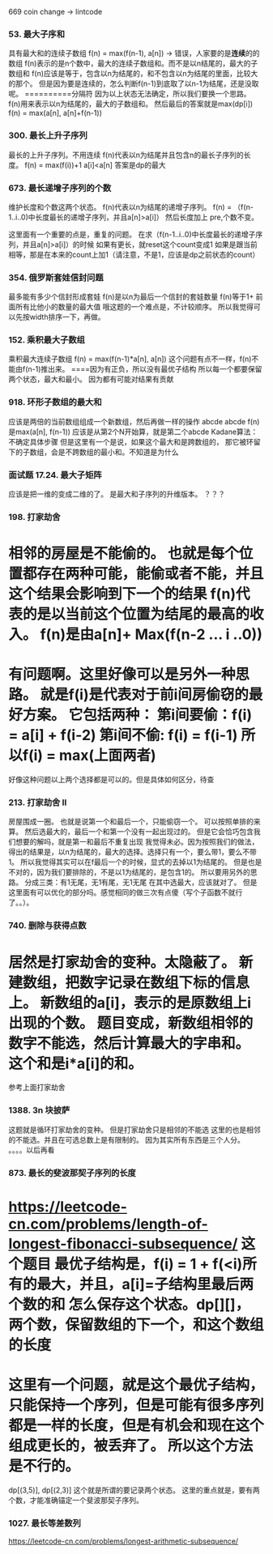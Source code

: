 669 coin change -> lintcode

### 53. 最大子序和
具有最大和的连续子数组
f(n) = max(f(n-1), a[n])  -> 错误，人家要的是**连续**的的数组
f(n)表示的是n个数中，最大的连续子数组和。而不是以n结尾的，最大的子数组和
f(n)应该是等于，包含以n为结尾的，和不包含以n为结尾的里面，比较大的那个。
但是因为要是连续的，怎么判断f(n-1)到底取了以n-1为结尾，还是没取呢。
==========分隔符
因为以上状态无法确定，所以我们要换一个思路。
f(n)用来表示以n为结尾的，最大的子数组和。
然后最后的答案就是max(dp[i])
f(n) = max(a[n], a[n]+f(n-1))


### 300. 最长上升子序列
最长的上升子序列。不用连续
f(n)代表以n为结尾并且包含n的最长子序列的长度。
f(n) = max(f(i))+1 a[i]<a[n]
答案是dp的最大


### 673. 最长递增子序列的个数
维护长度和个数这两个状态。
f(n)代表以n为结尾的递增子序列。
f(n) = 
（f(n-1..i..0)中长度最长的递增子序列，并且a[n]>a[i]）
然后长度加上 pre,个数不变。

这里面有一个重要的点是，重复的问题。
在求（f(n-1..i..0)中长度最长的递增子序列，并且a[n]>a[i]）的时候
如果有更长，就reset这个count变成1
如果是跟当前相等，那是在本来的count上加1（请注意，不是1，应该是dp之前状态的count）


### 354. 俄罗斯套娃信封问题
最多能有多少个信封形成套娃
f(n)是以n为最后一个信封的套娃数量
f(n)等于1+ 前面所有比他小的数量的最大值
哦这题的一个难点是，不计较顺序。
所以我觉得可以先按width排序一下，再做。


### 152. 乘积最大子数组
乘积最大连续子数组
f(n) = max(f(n-1)*a[n], a[n])
这个问题有点不一样，f(n)不能由f(n-1)推出来。
====因为有正负，所以没有最优子结构
所以每一个都要保留两个状态，最大和最小。
因为都有可能对结果有贡献


### 918. 环形子数组的最大和
应该是两倍的当前数组组成一个新数组，然后再做一样的操作
abcde abcde
f(n)是max(a[n], f(n-1))
应该是从第2个N开始算，就是第二个abcde
Kadane算法：不确定具体步骤
但是这里有一个是说，如果这个最大和是跨数组的，
那它被环留下的子数组，会是不跨数组的最小和。不知道是为什么

### 面试题 17.24. 最大子矩阵
应该是把一维的变成二维的了。
是最大和子序列的升维版本。
？？？


### 198. 打家劫舍
相邻的房屋是不能偷的。
也就是每个位置都存在两种可能，能偷或者不能，并且这个结果会影响到下一个的结果
f(n)代表的是以当前这个位置为结尾的最高的收入。
f(n)是由a[n]+ Max(f(n-2 ... i ..0))
===========
有问题啊。这里好像可以是另外一种思路。
就是f(i)是代表对于前i间房偷窃的最好方案。
它包括两种：
第i间要偷：f(i) = a[i] + f(i-2)
第i间不偷: f(i) = f(i-1)
所以f(i) = max(上面两者)
===========
好像这种问题以上两个选择都是可以的。但是具体如何区分，待查


### 213. 打家劫舍 II
房屋围成一圈。
也就是说第一个和最后一个，只能偷窃一个。
可以按照单排的来算。
然后选最大的，最后一个和第一个没有一起出现过的。
但是它会恰巧包含我们想要的解吗，就是第一和最后不重复出现
我觉得未必。因为按照我们的做法，得出的结果是，以n为结尾的，最大的选择。选择只有一个，要么带1，要么不带1。
所以我觉得其实可以在f最后一个的时候，显式的去掉以1为结尾的。
但是也是不对的，因为我们要排除的，不是以1为结尾的，是包含1的。
所以要用另外的思路。
分成三类：有1无尾，无1有尾，无1无尾
在其中选最大，应该就对了。
但是这里面有可以优化的部分吗。感觉相同的做三次有点傻（写个子函数不就行了。。）。


### 740. 删除与获得点数
居然是打家劫舍的变种。太隐蔽了。
新建数组，把数字记录在数组下标的信息上。
新数组的a[i]，表示的是原数组上i出现的个数。
题目变成，新数组相邻的数字不能选，然后计算最大的字串和。
这个和是i*a[i]的和。
===========
参考上面打家劫舍


### 1388. 3n 块披萨
这题就是循环打家劫舍的变种。
但是打家劫舍只是相邻的不能选
这里的也是相邻的不能选。并且在可选总数上是有限制的。
因为其实所有东西是三个人分。
。。。。以后再看


### 873. 最长的斐波那契子序列的长度
https://leetcode-cn.com/problems/length-of-longest-fibonacci-subsequence/
这个题目
最优子结构是，f(i) = 1 + f(<i)所有的最大，并且，a[i]=子结构里最后两个数的和
怎么保存这个状态。dp[][]，两个数，保留数组的下一个，和这个数组的长度
===========
这里有一个问题，就是这个最优子结构，只能保持一个序列，但是可能有很多序列都是一样的长度，但是有机会和现在这个组成更长的，被丢弃了。
所以这个方法是不行的。
===========
dp[(3,5)], dp[(2,3)]
这个就是所谓的要记录两个状态。
这里的重点就是，要有两个数，才能准确锚定一个斐波那契子序列。


### 1027. 最长等差数列
https://leetcode-cn.com/problems/longest-arithmetic-subsequence/

















